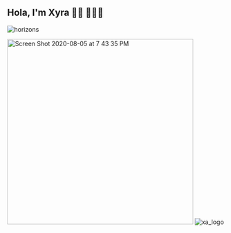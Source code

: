## Hola, I'm Xyra 👋🏽 👩🏻‍💻

![horizons](https://user-images.githubusercontent.com/65522080/89476449-bb701480-d758-11ea-9543-765d7cf89e11.png)


<img width="430" alt="Screen Shot 2020-08-05 at 7 43 35 PM" src="https://user-images.githubusercontent.com/65522080/89474687-51ee0700-d754-11ea-981d-c2965c332c05.png"> ![xa_logo](https://user-images.githubusercontent.com/65522080/89477838-4272bc00-d75c-11ea-9d75-d2124d9ac714.png)


